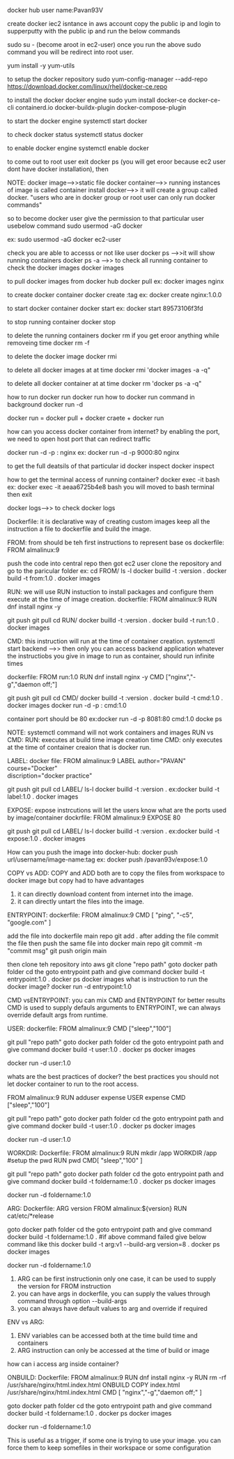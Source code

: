docker hub
user name:Pavan93V

create docker iec2 isntance in aws account
copy the public ip and login to supperputty with the public ip and run the below commands

sudo su - (become  aroot in ec2-user)
once you run the above sudo command you will be redirect into root user.

yum install -y yum-utils

to setup the docker repository
sudo yum-config-manager --add-repo https://download.docker.com/linux/rhel/docker-ce.repo

to install the docker docker engine
sudo yum install docker-ce docker-ce-cli containerd.io docker-buildx-plugin docker-compose-plugin

to start the docker engine
systemctl start docker

to check docker status
systemctl status docker

to enable docker engine 
systemctl enable docker 

to come out to root user 
exit
docker ps (you will get eroor because ec2 user dont have docker installation), then

NOTE:
docker image-->>static file
docker container-->> running instances of image is called container
install docker-->> it will create a group called docker.
"users who are in docker group or root user can only run docker commands"

so to become docker user give the permission to that particular user usebelow command
sudo usermod -aG docker <user-name>

ex: sudo usermod -aG docker ec2-user 

check you are able to accesss or not like user 
docker ps -->>it will show running containers 
docker ps -a -->> to check all running container
to check the docker images 
docker images

to pull docker images from docker hub
docker pull <image-name>
ex: docker images nginx

to create docker container
docker create <image>:tag
ex: docker create nginx:1.0.0

to start docker container
docker start <container id>
ex: docker start 89573106f3fd

to stop running container
docker stop <containerid>

to delete the running containers
docker rm <containerid>
if you get eroor anything while removeing time 
docker rm -f <containerid>

to delete the docker image
docker rmi <imageid>

to delete all docker images at at time docker rmi 'docker images -a -q"

to delete all docker container at at time 
docker rm 'docker ps -a -q"

how to run docker run 
docker run <nginx>
how to docker run command in background
docker run -d <nginx>

docker run = docker pull + docker craete + docker run

how can you access docker container from internet?
by enabling the port, we need to open host port that can redirect traffic

docker run -d -p <host-port>:<container-port> nginx
ex: docker run -d -p 9000:80 nginx

to get the full deatsils of that particular id
docker inspect <containerid>
docker inspect <imageid>

how to get the terminal access of running container?
docker exec -it <containerid> bash
ex: docker exec -it aeaa6725b4e8 bash
 you will moved to bash terminal
then exit

docker logs-->> to check docker logs

Dockerfile:
it is declarative way of creating custom images
keep all the instruction a file to dockerfile and build the image.

FROM:
from should be teh first instructions to represent base os
 dockerfile:
   FROM almalinux:9

push the code into central repo
then got ec2 user clone the repository
and go to the paricular folder
ex: cd FROM/
 ls -l 
 docker builld -t <image-name>:version .
 docker build -t from:1.0 .
 docker images

RUN: 
we will use RUN instuction to install packages and configure them
execute at the time of image creation.
dockerfile: 
  FROM almalinux:9 
  RUN dnf install nginx -y

git push
git pull 
cd RUN/
docker builld -t <image-name>:version .
docker build -t run:1.0 .
docker images

CMD:
this instruction will run at the time of container creation.
systemctl start backend -->> then only you can access backend application
whatever the instructiobs you give in image to run as container, should run infinite times

dockerfile:
  FROM run:1.0
  RUN dnf install nginx -y
  CMD ["nginx","-g","daemon off;"]

git push
git pull 
cd CMD/
docker builld -t <image-name>:version .
docker build -t cmd:1.0 .
docker images
docker run -d -p <host-port>:<container-port> cmd:1.0

container port should be 80
ex:docker run -d -p 8081:80 cmd:1.0
docke  ps

NOTE: systemctl command will not work containers and images
RUN vs CMD:
RUN: executes at build time image creation time
CMD: only executes at the time of container creaion that is docker run.

LABEL:
docker file:
  FROM almalinux:9
  LABEL author="PAVAN" \
  course="Docker" \
  discription="docker practice"

git push
git pull 
cd LABEL/
ls-l 
docker builld -t <image-name>:version .
ex:docker build -t label:1.0 .
docker images

EXPOSE:
expose instrcutions will let the users know what are the ports used by image/container
dockrfile: 
FROM almalinux:9
EXPOSE 80

git push
git pull 
cd LABEL/
ls-l 
docker builld -t <image-name>:version .
ex:docker build -t expose:1.0 .
docker images

How can you push the image into docker-hub:
docker push url/username/image-name:tag
ex: docker push <nexus-url>/pavan93v/expose:1.0

COPY vs ADD:
COPY and ADD both are to copy the files from workspace to docker image but copy had to have advantages

1. it can directly download content from internet into the image.
2. it can directly untart the files into the image.

ENTRYPOINT:
  dockerfile:
  FROM almalinux:9
  CMD [ "ping", "-c5", "google.com" ]

add the file into dockerfile main repo
git add .
after adding the file commit the file then push the same file into docker main repo 
git commit -m "commit msg"
git push origin main

then clone teh repository into aws 
git clone "repo path"
goto docker path folder 
cd <foldername>
the goto entrypoint path and give command 
docker build -t entrypoint:1.0 .
docker ps
docker images
what is instruction to run the docker image?
docker run -d entrypoint:1.0

CMD vsENTRYPOINT:
you can mix CMD and ENTRYPOINT for better results
CMD is used to supply defauls arguments to ENTRYPOINT, we can always override default args from runtime.

USER:
  dockerfile:
   FROM almalinux:9
   CMD ["sleep","100"]

git pull "repo path"
goto docker path folder 
cd <foldername>
the goto entrypoint path and give command 
docker build -t user:1.0 .
docker ps
docker images

docker run -d user:1.0

whats are the best practices of docker?
the best practices you should not let docker container to run to the root access.

FROM almalinux:9
RUN adduser expense
USER expense
CMD ["sleep","100"]

git pull "repo path"
goto docker path folder 
cd <foldername>
the goto entrypoint path and give command 
docker build -t user:1.0 .
docker ps
docker images

docker run -d user:1.0

WORKDIR:
 Dockerfile:
   FROM almalinux:9
   RUN mkdir /app
   WORKDIR /app
   #setup the pwd
   RUN pwd
   CMD[ "sleep","100" ]

git pull "repo path"
goto docker path folder 
cd <foldername>
the goto entrypoint path and give command 
docker build -t foldername:1.0 .
docker ps
docker images

docker run -d foldername:1.0

ARG:
 Dockerfile:
   ARG version
   FROM almalinux:${version}
   RUN cat/etc/*release

goto docker path folder 
cd <foldername>
the goto entrypoint path and give command 
docker build -t foldername:1.0 . 
#if above command failed give below command like this
docker build -t arg:v1 --build-arg version=8 .
docker ps
docker images

docker run -d foldername:1.0

1. ARG can be first instructionin only one case, it can be used to supply the version for FROM instruction
2. you can have args in dockerfile, you can supply the values through command through option --build-args
3. you can always have default values to arg and override if required

ENV vs ARG:
1. ENV variables can be accessed both at the time build time and containers
2. ARG instruction can only be accessed at the time of build or image 

how can i access arg inside container?

ONBUILD:
 Dockerfile:
   FROM almalinux:9
   RUN dnf install nginx -y
   RUN rm -rf /usr/share/nginx/html.index.html
   ONBUILD COPY index.html /usr/share/nginx/html.index.html
   CMD [ "nginx","-g","daemon off;" ]

goto docker path folder 
cd <foldername>
the goto entrypoint path and give command 
docker build -t foldername:1.0 . 
docker ps
docker images

docker run -d foldername:1.0   

This is useful as a trigger, if some one is trying to use your image.
you can force them to keep somefiles in their workspace or some configuration



